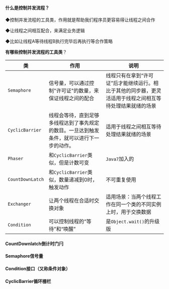 #### 什么是控制并发流程？

◆控制并发流程的工具类，作用就是帮助我们程序员更容易得让线程之间合作

◆让线程之间相互配合，来满足业务逻辑

◆比如让线程A等待线程B执行完毕后再执行等合作策略

**有哪些控制并发流程的工具类**？

| 类               | 作用                                                         | 说明                                                         |
| ---------------- | ------------------------------------------------------------ | ------------------------------------------------------------ |
| `Semaphore`      | 信号量，可以通过控制"许可证"的数量，来保证线程之间的配合     | 线程只有在拿到“许可证”后才能继续运行。相比于其他的同步器，更灵活适用于线程之间相互等待处理结果就绪的场景 |
| `CyclicBarrier`  | 线程会等待，直到足够多线程达到了事先规定的数目。一旦达到触发条件，就可以进行下一步的动作。 | 适用于线程之间相互等待处理结果就绪的场景                     |
| `Phaser`         | 和`CyclicBarrier`类似，但是计数可变                          | `Java7`加入的                                                |
| `CountDownLatch` | 和`CyclicBarrier`类似，数量递减到0时，触发动作               | 不可重复使用                                                 |
| `Exchanger`      | 让两个线程在合适时交换对象                                   | 适用场景：当两个线程工作在同一个类的不同实例上时，用于交换数据 |
| `Condition`      | 可以控制线程的“等待”和“唤醒”                                 | 是`Object.wait()`的升级版                                    |

#### CountDownlatch倒计时门闩

#### Semaphore信号量

#### Condition接口（又称条件对象）

#### CyclicBarrier循环栅栏
